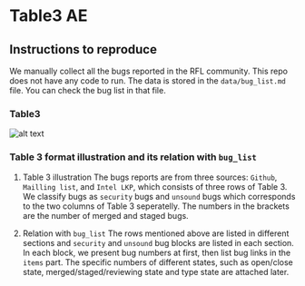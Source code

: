 # Table3 AE

## Instructions to reproduce

We manually collect all the bugs reported in the RFL community. 
This repo does not have any code to run.
The data is stored in the `data/bug_list.md` file.
You can check the bug list in that file.

### Table3

![alt text](image.png)

### Table 3 format illustration and its relation with `bug_list`

1. Table 3 illustration
The bugs reports are from three sources: `Github`, `Mailling list`, and `Intel LKP`, which consists of three rows of Table 3.
We classify bugs as `security` bugs and `unsound` bugs which corresponds to the two columns of Table 3 seperatelly.
The numbers in the brackets are the number of merged and staged bugs.

2. Relation with `bug_list`
The rows mentioned above are listed in different sections and `security` and `unsound` bug blocks are listed in each section.
In each block, we present bug numbers at first, then list bug links in the `items` part.
The specific numbers of different states, such as open/close state, merged/staged/reviewing state and type state are attached later.
